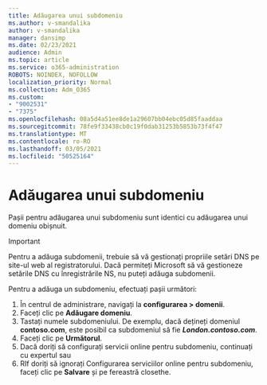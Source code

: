 ```yaml
---
title: Adăugarea unui subdomeniu
ms.author: v-smandalika
author: v-smandalika
manager: dansimp
ms.date: 02/23/2021
audience: Admin
ms.topic: article
ms.service: o365-administration
ROBOTS: NOINDEX, NOFOLLOW
localization_priority: Normal
ms.collection: Adm_O365
ms.custom:
- "9002531"
- "7375"
ms.openlocfilehash: 08a5d4a51ee8de1a29607bb04ebc05d85faaddaa
ms.sourcegitcommit: 78fe9f33438cb0c19f0dab31253b5853b73f4f47
ms.translationtype: MT
ms.contentlocale: ro-RO
ms.lasthandoff: 03/05/2021
ms.locfileid: "50525164"
---
```

# <a name="add-a-subdomain"></a>Adăugarea unui subdomeniu

Pașii pentru adăugarea unui subdomeniu sunt identici cu adăugarea unui domeniu obișnuit. 

> [!IMPORTANT]
> Pentru a adăuga subdomenii, trebuie să vă gestionați propriile setări DNS pe site-ul web al registratorului. Dacă permiteți Microsoft să vă gestioneze setările DNS cu înregistrările NS, nu puteți adăuga subdomenii. 

Pentru a adăuga un subdomeniu, efectuați pașii următori:

1. În centrul de administrare, navigați la **configurarea > domenii**.
2. Faceți clic pe **Adăugare domeniu**.
3. Tastați numele subdomeniului. De exemplu, dacă dețineți domeniul **contoso.com**, este posibil ca subdomeniul să fie **_London.contoso.com_**.
4. Faceți clic pe **Următorul**.
5. Dacă doriți să configurați servicii online pentru subdomeniu, continuați cu expertul sau
6. RIf doriți să ignorați Configurarea serviciilor online pentru subdomeniu, faceți clic pe **Salvare** și pe fereastră closethe.

